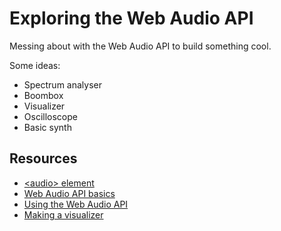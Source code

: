 # Exploring the Web Audio API

Messing about with the Web Audio API to build something cool.

Some ideas:
- Spectrum analyser
- Boombox
- Visualizer
- Oscilloscope
- Basic synth

## Resources
- [&lt;audio&gt; element](git@github.com:italodirenzo93/web-audio-sandbox.git)
- [Web Audio API basics](https://developer.mozilla.org/en-US/docs/Web/API/Web_Audio_API)
- [Using the Web Audio API](https://developer.mozilla.org/en-US/docs/Web/API/Web_Audio_API/Using_Web_Audio_API)
- [Making a visualizer](https://developer.mozilla.org/en-US/docs/Web/API/Web_Audio_API/Visualizations_with_Web_Audio_API)
